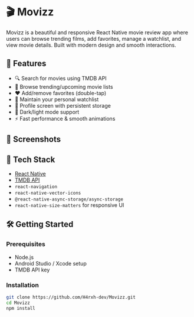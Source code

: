# 🎬 Movizz

Movizz is a beautiful and responsive React Native movie review app where users can browse trending films, add favorites, manage a watchlist, and view movie details. Built with modern design and smooth interactions.

## 🚀 Features

- 🔍 Search for movies using TMDB API
- 🎥 Browse trending/upcoming movie lists
- ❤️ Add/remove favorites (double-tap)
- 📌 Maintain your personal watchlist
- 👤 Profile screen with persistent storage
- 🌙 Dark/light mode support
- ⚡ Fast performance & smooth animations

## 📱 Screenshots

<!-- Add screenshots here when ready -->
<!-- ![Home Screen](./screenshots/home.png) -->

## 🧰 Tech Stack

- [React Native](https://reactnative.dev/)
- [TMDB API](https://www.themoviedb.org/)
- `react-navigation`
- `react-native-vector-icons`
- `@react-native-async-storage/async-storage`
- `react-native-size-matters` for responsive UI

## 🛠️ Getting Started

### Prerequisites
- Node.js
- Android Studio / Xcode setup
- TMDB API key

### Installation

```bash
git clone https://github.com/H4rxh-dev/Movizz.git
cd Movizz
npm install
